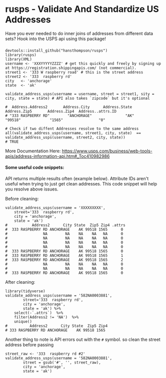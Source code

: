 # rusps -   Validate And Standardize US Addresses 
Have you ever needed to do inner joins of addresses from different data sets? 
Hook into the USPS api using this package!  
### 
```
devtools::install_github("hansthompson/rusps")
library(rusps)
library(XML)
username <- 'XXXYYYYYZZZZ' # get this quickly and freely by signing up at https://registration.shippingapis.com/ (not commercial).
street1 <- '333 W raspberry road' # this is the street address
street2 <- '333  raspberry rd'
city   <- 'anchorage'
state  <- 'ak'

validate_address_usps(username = username, street = street1, sity = city, state = state) # API also takes `zipcode` but it's optional

#  Address.Address2       Address.City      Address.State       Address.Zip5       Address.Zip4  Address..attrs.ID 
# "333 RASPBERRY RD"        "ANCHORAGE"               "AK"            "99518"             "1565"                "0" 

# Check if two diffent Addresses resolve to the same address
all(validate_address_usps(username, street1, city, state)  == validate_address_usps(username, street2, city, state))
# TRUE
```

More Documentation Here:
https://www.usps.com/business/web-tools-apis/address-information-api.htm#_Toc410982986


#### Some useful code snippets:
API returns multiple results often (example below). Attribute IDs aren't useful when trying to just get clean addresses. This code snippet will help you resolve above issues.

Before cleaning:
```
validate_address_usps(username = 'XXXXXXXXX', 
    street='333  raspberry rd', 
    city = 'anchorage', 
    state = 'ak')
#           Address2      City State  Zip5 Zip4 .attrs
#  333 RASPBERRY RD ANCHORAGE    AK 99518 1565      0
#                NA        NA    NA    NA   NA      0
#                NA        NA    NA    NA   NA      0
#                NA        NA    NA    NA   NA      0
#                NA        NA    NA    NA   NA      0
#  333 RASPBERRY RD ANCHORAGE    AK 99518 1565      0
#  333 RASPBERRY RD ANCHORAGE    AK 99518 1565      1
#  333 RASPBERRY RD ANCHORAGE    AK 99518 1565      2
#                NA        NA    NA    NA   NA      0
#                NA        NA    NA    NA   NA      0
#  333 RASPBERRY RD ANCHORAGE    AK 99518 1565      0
```

After cleaning:
```
library(tidyverse)
validate_address_usps(username = '582NA0003881', 
        street='333  raspberry rd', 
        city = 'anchorage', 
        state = 'ak') %>% 
    select(-`.attrs`)  %>% 
    filter(Address2 != 'NA')  %>% 
    unique()
#          Address2      City State  Zip5 Zip4
# 333 RASPBERRY RD ANCHORAGE    AK 99518 1565
```

Another thing to note is API errors out with the `#` symbol. so clean the street address before passing
```
street_raw <- '333  raspberry rd #2'
validate_address_usps(username = '582NA0003881', 
        street = gsub('#', '', street_raw), 
        city = 'anchorage', 
        state = 'ak')
```


